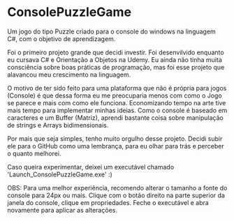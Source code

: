 # ConsolePuzzleGame
Um jogo do tipo Puzzle criado para o console do windows na linguagem C#, com o objetivo de aprendizagem.

Foi o primeiro projeto grande que decidi investir. Foi desenvilvido enquanto eu cursava C# e Orientação a Objetos na Udemy.
Eu ainda não tinha muita consciência sobre boas práticas de programação, mas foi esse projeto que alavancou meu crescimento na linguagem.

O motivo de ter sido feito para uma plataforma que não é própria para jogos (Console) é que dessa forma eu me preocuparia 
menos com como o Jogo se parece e mais com como ele funciona. Economizando tempo na arte tive mais tempo para implementar minhas ideias.
Como o console é baseado em caracteres e um Buffer (Matriz), aprendi bastante coisa sobre manipulação de strings e Arrays bidimensionais.

Por mais que seja simples, tenho muito orgulho desse projeto. Decidi subir ele para o GitHub como uma lembrança, para eu olhar para trás e perceber o quanto melhorei.

Caso queira experimentar, deixei um executável chamado 'Launch_ConsolePuzzleGame.exe' :)

OBS: Para uma melhor experiência, recomendo alterar o tamanho a fonte do console para 24px ou mais.
Clique com o botão direito na parte superior da janela do console, clique em propriedades. 
Feche o executável e abra novamente para aplicar as alterações.
